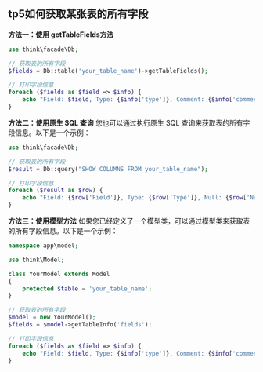 ##  tp5如何获取某张表的所有字段

**方法一：使用 getTableFields方法**

```php
use think\facade\Db;

// 获取表的所有字段
$fields = Db::table('your_table_name')->getTableFields();

// 打印字段信息
foreach ($fields as $field => $info) {
    echo "Field: $field, Type: {$info['type']}, Comment: {$info['comment']}<br>";
}

```

**方法二：使用原生 SQL 查询**
您也可以通过执行原生 SQL 查询来获取表的所有字段信息。以下是一个示例：

```php
use think\facade\Db;

// 获取表的所有字段
$result = Db::query("SHOW COLUMNS FROM your_table_name");

// 打印字段信息
foreach ($result as $row) {
    echo "Field: {$row['Field']}, Type: {$row['Type']}, Null: {$row['Null']}, Key: {$row['Key']}, Default: {$row['Default']}, Extra: {$row['Extra']}<br>";
}
```

**方法三：使用模型方法**
如果您已经定义了一个模型类，可以通过模型类来获取表的所有字段信息。以下是一个示例：

```php
namespace app\model;

use think\Model;

class YourModel extends Model
{
    protected $table = 'your_table_name';
}

// 获取表的所有字段
$model = new YourModel();
$fields = $model->getTableInfo('fields');

// 打印字段信息
foreach ($fields as $field => $info) {
    echo "Field: $field, Type: {$info['type']}, Comment: {$info['comment']}<br>";
}
```

